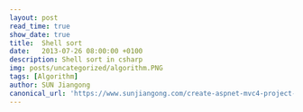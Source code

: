 ```yaml
---
layout: post
read_time: true
show_date: true
title:  Shell sort 
date:   2013-07-26 08:00:00 +0100
description: Shell sort in csharp
img: posts/uncategorized/algorithm.PNG
tags: [Algorithm]
author: SUN Jiangong
canonical_url: 'https://www.sunjiangong.com/create-aspnet-mvc4-project-with-codefluent-entities.html'
---
```




